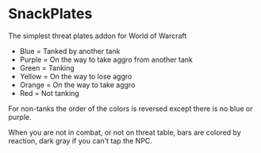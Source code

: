 # SnackPlates

The simplest threat plates addon for World of Warcraft

* Blue = Tanked by another tank
* Purple = On the way to take aggro from another tank
* Green = Tanking
* Yellow = On the way to lose aggro
* Orange = On the way to take aggro
* Red = Not tanking

For non-tanks the order of the colors is reversed except there is no blue or purple.

When you are not in combat, or not on threat table, bars are colored by reaction, dark gray if you can't tap the NPC.
